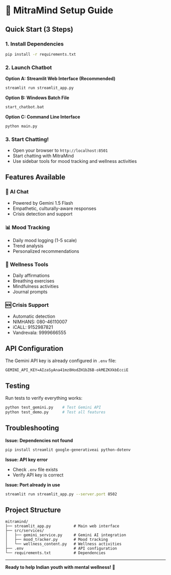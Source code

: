 # 🌱 MitraMind Setup Guide

## Quick Start (3 Steps)

### 1. Install Dependencies
```bash
pip install -r requirements.txt
```

### 2. Launch Chatbot
**Option A: Streamlit Web Interface (Recommended)**
```bash
streamlit run streamlit_app.py
```

**Option B: Windows Batch File**
```bash
start_chatbot.bat
```

**Option C: Command Line Interface**
```bash
python main.py
```

### 3. Start Chatting!
- Open your browser to `http://localhost:8501`
- Start chatting with MitraMind
- Use sidebar tools for mood tracking and wellness activities

## Features Available

### 🤖 AI Chat
- Powered by Gemini 1.5 Flash
- Empathetic, culturally-aware responses
- Crisis detection and support

### 📊 Mood Tracking
- Daily mood logging (1-5 scale)
- Trend analysis
- Personalized recommendations

### 🧘 Wellness Tools
- Daily affirmations
- Breathing exercises
- Mindfulness activities
- Journal prompts

### 🆘 Crisis Support
- Automatic detection
- NIMHANS: 080-46110007
- iCALL: 9152987821
- Vandrevala: 9999666555

## API Configuration

The Gemini API key is already configured in `.env` file:
```
GEMINI_API_KEY=AIzaSyAna41mz8HodZH1bZ6B-okMEZKXkbEcciE
```

## Testing

Run tests to verify everything works:
```bash
python test_gemini.py    # Test Gemini API
python test_demo.py      # Test all features
```

## Troubleshooting

**Issue: Dependencies not found**
```bash
pip install streamlit google-generativeai python-dotenv
```

**Issue: API key error**
- Check `.env` file exists
- Verify API key is correct

**Issue: Port already in use**
```bash
streamlit run streamlit_app.py --server.port 8502
```

## Project Structure
```
mitramind/
├── streamlit_app.py          # Main web interface
├── src/services/
│   ├── gemini_service.py     # Gemini AI integration
│   ├── mood_tracker.py       # Mood tracking
│   └── wellness_content.py   # Wellness activities
├── .env                      # API configuration
└── requirements.txt          # Dependencies
```

---
**Ready to help Indian youth with mental wellness! 🌱**